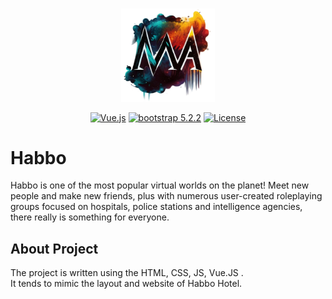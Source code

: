 <br>

<p align="center"><a href="https://github.com/MicheleAbategiovanni" target="_blank"><img src="logo.png" width="150" alt="Michele Abategiovanni Logo"></a></p>


<p align="center">
<a href="https://packagist.org/packages/laravel/framework"><img src="https://img.shields.io/badge/Framework-Vue.js-green" alt="Vue.js"></a>
<a href="https://packagist.org/packages/laravel/framework"><img src="https://img.shields.io/badge/boostrap-%5E5.2.2-blue" alt="bootstrap 5.2.2"></a>
<a href="https://packagist.org/packages/laravel/framework"><img src="https://img.shields.io/packagist/l/laravel/framework" alt="License"></a>
</p>

# Habbo

Habbo is one of the most popular virtual worlds on the planet! Meet new people and make new friends, plus with numerous user-created roleplaying groups focused on hospitals, police stations and intelligence agencies, there really is something for everyone.

## About Project

The project is written using the HTML, CSS, JS, Vue.JS . <br>
It tends to mimic the layout and website of Habbo Hotel. <br>
